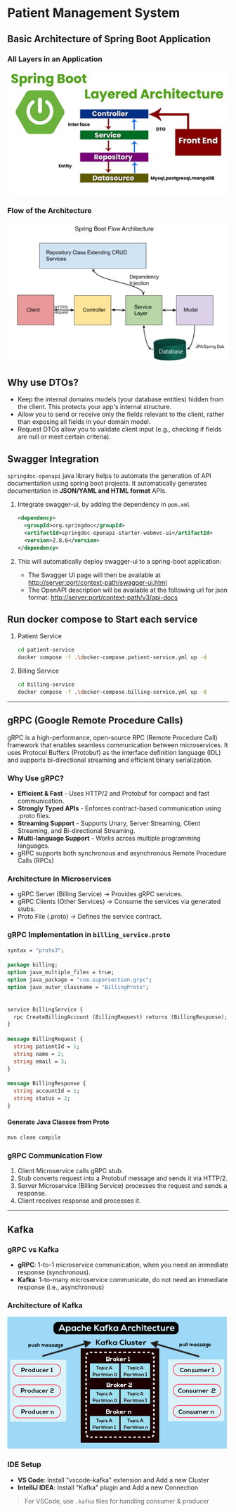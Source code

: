 # Patient Management System

## Basic Architecture of Spring Boot Application

### All Layers in an Application

![Layered Architecture](./diagrams/spring-boot-layered-architecture.png)

### Flow of the Architecture

![Flow Architecture](./diagrams/spring-boot-flow-architecture.png)

## Why use DTOs?

- Keep the internal domains models (your database entities) hidden from the client. This protects your app's internal structure.
- Allow you to send or receive only the fields relevant to the client, rather than exposing all fields in your domain model.
- Request DTOs allow you to validate client input (e.g., checking if fields are null or meet certain criteria).

## Swagger Integration

`springdoc-openapi` java library helps to automate the generation of API documentation using spring boot projects. It automatically generates documentation in **JSON/YAML and HTML format** APIs.

1. Integrate swagger-ui, by adding the dependency in `pom.xml`

    ```xml
    <dependency>
      <groupId>org.springdoc</groupId>
      <artifactId>springdoc-openapi-starter-webmvc-ui</artifactId>
      <version>2.8.6</version>
   </dependency>
    ```

2. This will automatically deploy swagger-ui to a spring-boot application:

    - The Swagger UI page will then be available at <http://server:port/context-path/swagger-ui.html>
    - The OpenAPI description will be available at the following url for json format: <http://server:port/context-path/v3/api-docs>

## Run docker compose to Start each service

1. Patient Service

    ```bash
    cd patient-service
    docker compose -f .\docker-compose.patient-service.yml up -d
    ```

2. Billing Service

    ```bash
    cd billing-service
    docker compose -f .\docker-compose.billing-service.yml up -d
    ```

---

## gRPC (Google Remote Procedure Calls)

gRPC is a high-performance, open-source RPC (Remote Procedure Call) framework that enables seamless communication between microservices. It uses Protocol Buffers (Protobuf) as the interface definition language (IDL) and supports bi-directional streaming and efficient binary serialization.

### Why Use gRPC?

- **Efficient & Fast** - Uses HTTP/2 and Protobuf for compact and fast communication.
- **Strongly Typed APIs** - Enforces contract-based communication using .proto files.
- **Streaming Support** - Supports Unary, Server Streaming, Client Streaming, and Bi-directional Streaming.
- **Multi-language Support** - Works across multiple programming languages.
- gRPC supports both synchronous and asynchronous Remote Procedure Calls (RPCs)

### Architecture in Microservices

- gRPC Server (Billing Service) → Provides gRPC services.
- gRPC Clients (Other Services) → Consume the services via generated stubs.
- Proto File (.proto) → Defines the service contract.

### gRPC Implementation in `billing_service.proto`

```proto
syntax = "proto3";

package billing;
option java_multiple_files = true;
option java_package = "com.supersection.grpc";
option java_outer_classname = "BillingProto";


service BillingService {
  rpc CreateBillingAccount (BillingRequest) returns (BillingResponse);
}

message BillingRequest {
  string patientId = 1;
  string name = 2;
  string email = 3;
}

message BillingResponse {
  string accountId = 1;
  string status = 2;
}
```

#### Generate Java Classes from Proto

```bash
mvn clean compile
```

### gRPC Communication Flow

1. Client Microservice calls gRPC stub.
2. Stub converts request into a Protobuf message and sends it via HTTP/2.
3. Server Microservice (Billing Service) processes the request and sends a response.
4. Client receives response and processes it.

---

## Kafka

### gRPC vs Kafka

- **gRPC**: 1-to-1 microservice communication, when you need an immediate response (synchronous).
- **Kafka**: 1-to-many microservice communicate, do not need an immediate response (i.e., asynchronous)

### Architecture of Kafka

![Kafka Architecture](./diagrams/kafka-architecture.png)

### IDE Setup

- **VS Code**: Install "vscode-kafka" extension and Add a new Cluster
- **IntelliJ IDEA**: Install "Kafka" plugin and Add a new Connection

> For VSCode, use `.kafka` files for handling consumer & producer
